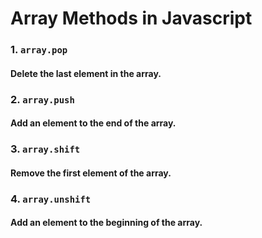 # Array Methods in Javascript

### 1. `array.pop`
#### Delete the last element in the array.

### 2. `array.push`
#### Add an element to the end of the array.

### 3. `array.shift`
#### Remove the first element of the array.

### 4. `array.unshift`
#### Add an element to the beginning of the array.

